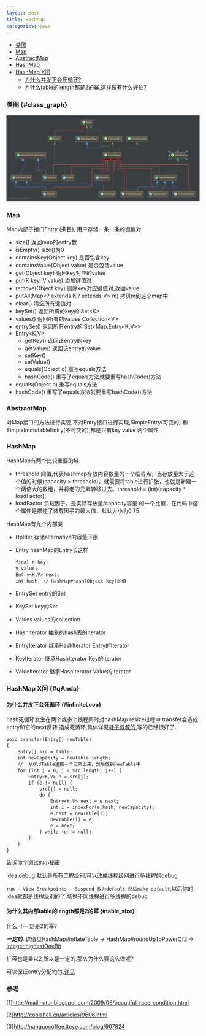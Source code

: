 ```yaml
---
layout: post
title: HashMap
categories: java
---
```


*   [类图](#class_graph)
*   [Map](#map)
*   [AbstractMap](#abstractMap)
*   [HashMap](#hashMap)
*   [HashMap X问](#qAnda)
    *   [为什么并发下会死循环?](#infiniteLoop)
    *   [为什么table的length都是2的幂,这样做有什么好处?](#table_size)


### 类图 {#class_graph}

![map类图](/images/java/map.png)

### Map 

Map内部子接口Entry (条目), 用户存储一条一条的键值对

*   size() 返回map的entry数
*   isEmpty() size()为0 
*   containsKey(Object key) 是否包含key
*   containsValue(Object value) 是否包含value
*   get(Object key) 返回key对应的value
*   put(K key, V value) 添加键值对
*   remove(Object key) 删除key对应键值对,返回value
*   putAll(Map\<? extends K,? extends V\> m) 拷贝m到这个map中
*   clear() 清空所有键值对
*   keySet() 返回所有的key的 Set\<K\>
*   values() 返回所有的values Collection\<V\>
*   entrySet() 返回所有entry的 Set\<Map.Entry\<K,V\>\>
*   Entry<K,V> 
    *   getKey() 返回该entry的key
    *   getValue()  返回该entry的value
    *   setKey()
    *   setValue()
    *   equals(Object o) 重写equals方法
    *   hashCode() 重写了equals方法就要重写hashCode()方法
*   equals(Object o) 重写equals方法
*   hashCode() 重写了equals方法就要重写hashCode()方法

### AbstractMap

对Map接口的方法进行实现,不对Entry接口进行实现,SimpleEntry(可变的) 和 SimpleImmutableEntry(不可变的),都是只有key value 两个属性 

### HashMap
HashMap有两个比较重要的域 

*   threshold 阈值,代表hashmap存放内容数量的一个临界点，当存放量大于这个值的时候(capacity > threshold)，就需要将table进行扩张，也就是新建一个两倍大的数组，并将老的元素转移过去。threshold = (int)(capacity * loadFactor);
*   loadFactor 负载因子，是实际存放量/capacity容量 的一个比值，在代码中这个属性是描述了装载因子的最大值，默认大小为0.75

HashMap有九个内部类

*   Holder 存储alternative的容量下限
*   Entry hashMap的Entry长这样

        final K key;
        V value;
        Entry<K,V> next;
        int hash; // HashMap#hash(Object key)的值
*   EntrySet entry的Set
*   KeySet key的Set
*   Values values的collection
*   HashIterator 抽象的hash表的Iterator
*   EntryIterator 继承HashIterator Entry的Iterator
*   KeyIterator 继承HashIterator Key的Iterator
*   ValueIterator 继承HashIterator Value的Iterator

### HashMap X问 {#qAnda}


#### 为什么并发下会死循环 {#infiniteLoop}

hash死循环发生在两个或多个线程同时对hashMap resize过程中 transfer会造成entry和它的next反转,造成死循环,具体详见[耗子叔叔的](http://coolshell.cn/articles/9606.html),写的已经很好了.

    void transfer(Entry[] newTable)
    {
        Entry[] src = table;
        int newCapacity = newTable.length;
        //  从OldTable里摘一个元素出来，然后放到NewTable中
        for (int j = 0; j < src.length; j++) {
            Entry<K,V> e = src[j];
            if (e != null) {
                src[j] = null;
                do {
                    Entry<K,V> next = e.next;
                    int i = indexFor(e.hash, newCapacity);
                    e.next = newTable[i];
                    newTable[i] = e;
                    e = next;
                } while (e != null);
            }
        }
    }

告诉你个调试的小秘密

idea debug 默认是所有工程级别,可以改成线程级别进行多线程的debug

`run - View Breakpoints - Suspend 改为default 然后make default`,以后你的idea就都是线程级别的了,切换不同线程进行多线程的debug
  
#### 为什么其内部table的length都是2的幂 {#table_size}

什么,不一定是2的幂? 

***一定的***. 详情见HashMap#inflateTable  -> HashMap#roundUpToPowerOf2 ->  [Integer.highestOneBit](/2016/03/07/Integer) 

扩容也是乘以2,所以是一定的.那么为什么要这么做呢?

可以保证entry分配均匀,[详见](/2016/03/12/equals_hashcode_example/indexFor)

### 参考

[1]<http://mailinator.blogspot.com/2009/06/beautiful-race-condition.html>

[2]<http://coolshell.cn/articles/9606.html>

[3]<http://nanguocoffee.iteye.com/blog/907824>